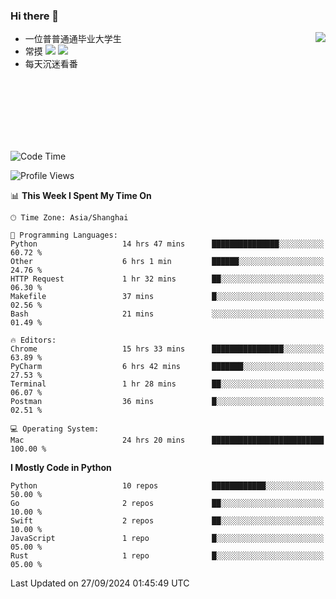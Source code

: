 ### Hi there 👋


<a href="https://github.com/yanlc39">
  <img align="right" src="https://github-readme-stats.vercel.app/api?username=yanlc39&show_icons=true&hide_border=true&icon_color=586069&title_color=a0a9af">
</a>

- 一位普普通通毕业大学生
- 常摸 ![](https://img.shields.io/badge/-Python-3e74a2?style=flat-square&logo=Python&logoColor=fff) ![](https://img.shields.io/badge/-C%2B%2B-brightgreen?style=flat-square)
- 每天沉迷看番



<br><br><br><br><br><br>


<!--START_SECTION:waka-->
![Code Time](http://img.shields.io/badge/Code%20Time-371%20hrs%2053%20mins-blue)

![Profile Views](http://img.shields.io/badge/Profile%20Views-0-blue)

📊 **This Week I Spent My Time On** 

```text
🕑︎ Time Zone: Asia/Shanghai

💬 Programming Languages: 
Python                   14 hrs 47 mins      ███████████████░░░░░░░░░░   60.72 % 
Other                    6 hrs 1 min         ██████░░░░░░░░░░░░░░░░░░░   24.76 % 
HTTP Request             1 hr 32 mins        ██░░░░░░░░░░░░░░░░░░░░░░░   06.30 % 
Makefile                 37 mins             █░░░░░░░░░░░░░░░░░░░░░░░░   02.56 % 
Bash                     21 mins             ░░░░░░░░░░░░░░░░░░░░░░░░░   01.49 % 

🔥 Editors: 
Chrome                   15 hrs 33 mins      ████████████████░░░░░░░░░   63.89 % 
PyCharm                  6 hrs 42 mins       ███████░░░░░░░░░░░░░░░░░░   27.53 % 
Terminal                 1 hr 28 mins        ██░░░░░░░░░░░░░░░░░░░░░░░   06.07 % 
Postman                  36 mins             █░░░░░░░░░░░░░░░░░░░░░░░░   02.51 % 

💻 Operating System: 
Mac                      24 hrs 20 mins      █████████████████████████   100.00 % 
```

**I Mostly Code in Python** 

```text
Python                   10 repos            ████████████░░░░░░░░░░░░░   50.00 % 
Go                       2 repos             ██░░░░░░░░░░░░░░░░░░░░░░░   10.00 % 
Swift                    2 repos             ██░░░░░░░░░░░░░░░░░░░░░░░   10.00 % 
JavaScript               1 repo              █░░░░░░░░░░░░░░░░░░░░░░░░   05.00 % 
Rust                     1 repo              █░░░░░░░░░░░░░░░░░░░░░░░░   05.00 % 
```




 Last Updated on 27/09/2024 01:45:49 UTC
<!--END_SECTION:waka-->
